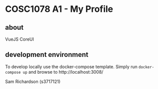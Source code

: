 # COSC1078 A1 - My Profile 

## about 
VueJS 
CoreUI 

## development environment
To develop locally use the docker-compose template. Simply run `docker-compose up` and browse to http://localhost:3008/

Sam Richardson (s3717121)